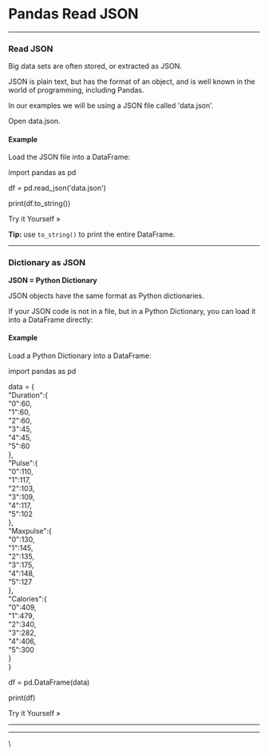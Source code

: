 # Pandas Read JSON

***

### Read JSON

Big data sets are often stored, or extracted as JSON.

JSON is plain text, but has the format of an object, and is well known in the world of programming, including Pandas.

In our examples we will be using a JSON file called 'data.json'.

Open data.json.

#### Example

Load the JSON file into a DataFrame:

import pandas as pd

df = pd.read\_json('data.json')

print(df.to\_string())&#x20;

Try it Yourself »

**Tip:** use `to_string()` to print the entire DataFrame.

***

### Dictionary as JSON

**JSON = Python Dictionary**

JSON objects have the same format as Python dictionaries.

If your JSON code is not in a file, but in a Python Dictionary, you can load it into a DataFrame directly:

#### Example

Load a Python Dictionary into a DataFrame:

import pandas as pd

data = {\
&#x20; "Duration":{\
&#x20;   "0":60,\
&#x20;   "1":60,\
&#x20;   "2":60,\
&#x20;   "3":45,\
&#x20;   "4":45,\
&#x20;   "5":60\
&#x20; },\
&#x20; "Pulse":{\
&#x20;   "0":110,\
&#x20;   "1":117,\
&#x20;   "2":103,\
&#x20;   "3":109,\
&#x20;   "4":117,\
&#x20;   "5":102\
&#x20; },\
&#x20; "Maxpulse":{\
&#x20;   "0":130,\
&#x20;   "1":145,\
&#x20;   "2":135,\
&#x20;   "3":175,\
&#x20;   "4":148,\
&#x20;   "5":127\
&#x20; },\
&#x20; "Calories":{\
&#x20;   "0":409,\
&#x20;   "1":479,\
&#x20;   "2":340,\
&#x20;   "3":282,\
&#x20;   "4":406,\
&#x20;   "5":300\
&#x20; }\
}

df = pd.DataFrame(data)

print(df)&#x20;

Try it Yourself »

***

***

\
